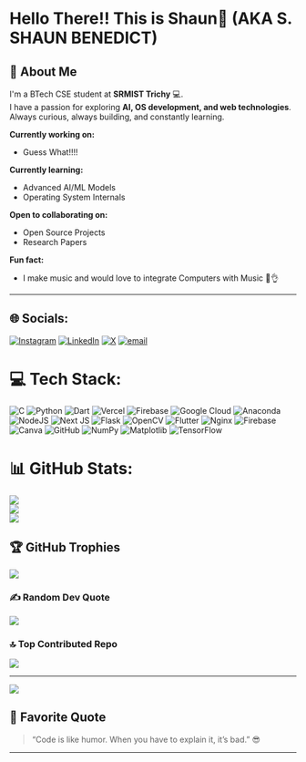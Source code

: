 # Hello There!! This is Shaun👋 (AKA S. SHAUN BENEDICT)

## 🔭 About Me
I'm a BTech CSE student at **SRMIST Trichy** 💻.  
I have a passion for exploring **AI, OS development, and web technologies**.  
Always curious, always building, and constantly learning.  

**Currently working on:**  
- Guess What!!!!

**Currently learning:**  
- Advanced AI/ML Models  
- Operating System Internals  

**Open to collaborating on:**  
- Open Source Projects  
- Research Papers  

**Fun fact:**  
- I make music and would love to integrate Computers with Music 🫡👌

---

## 🌐 Socials:
[![Instagram](https://img.shields.io/badge/Instagram-%23E4405F.svg?logo=Instagram&logoColor=white)](https://instagram.com/s.shaunbenedict) [![LinkedIn](https://img.shields.io/badge/LinkedIn-%230077B5.svg?logo=linkedin&logoColor=white)](https://linkedin.com/in/shaunbenedict) [![X](https://img.shields.io/badge/X-black.svg?logo=X&logoColor=white)](https://x.com/naush1230) [![email](https://img.shields.io/badge/Email-D14836?logo=gmail&logoColor=white)](mailto:s.shaunbenedict@gmail.com) 

# 💻 Tech Stack:
![C](https://img.shields.io/badge/c-%2300599C.svg?style=for-the-badge&logo=c&logoColor=white) ![Python](https://img.shields.io/badge/python-3670A0?style=for-the-badge&logo=python&logoColor=ffdd54) ![Dart](https://img.shields.io/badge/dart-%230175C2.svg?style=for-the-badge&logo=dart&logoColor=white) ![Vercel](https://img.shields.io/badge/vercel-%23000000.svg?style=for-the-badge&logo=vercel&logoColor=white) ![Firebase](https://img.shields.io/badge/firebase-%23039BE5.svg?style=for-the-badge&logo=firebase) ![Google Cloud](https://img.shields.io/badge/GoogleCloud-%234285F4.svg?style=for-the-badge&logo=google-cloud&logoColor=white) ![Anaconda](https://img.shields.io/badge/Anaconda-%2344A833.svg?style=for-the-badge&logo=anaconda&logoColor=white) ![NodeJS](https://img.shields.io/badge/node.js-6DA55F?style=for-the-badge&logo=node.js&logoColor=white) ![Next JS](https://img.shields.io/badge/Next-black?style=for-the-badge&logo=next.js&logoColor=white) ![Flask](https://img.shields.io/badge/flask-%23000.svg?style=for-the-badge&logo=flask&logoColor=white) ![OpenCV](https://img.shields.io/badge/opencv-%23white.svg?style=for-the-badge&logo=opencv&logoColor=white) ![Flutter](https://img.shields.io/badge/Flutter-%2302569B.svg?style=for-the-badge&logo=Flutter&logoColor=white) ![Nginx](https://img.shields.io/badge/nginx-%23009639.svg?style=for-the-badge&logo=nginx&logoColor=white) ![Firebase](https://img.shields.io/badge/firebase-a08021?style=for-the-badge&logo=firebase&logoColor=ffcd34) ![Canva](https://img.shields.io/badge/Canva-%2300C4CC.svg?style=for-the-badge&logo=Canva&logoColor=white) ![GitHub](https://img.shields.io/badge/github-%23121011.svg?style=for-the-badge&logo=github&logoColor=white) ![NumPy](https://img.shields.io/badge/numpy-%23013243.svg?style=for-the-badge&logo=numpy&logoColor=white) ![Matplotlib](https://img.shields.io/badge/Matplotlib-%23ffffff.svg?style=for-the-badge&logo=Matplotlib&logoColor=black) ![TensorFlow](https://img.shields.io/badge/TensorFlow-%23FF6F00.svg?style=for-the-badge&logo=TensorFlow&logoColor=white)
# 📊 GitHub Stats:
![](https://github-readme-stats.vercel.app/api?username=shaunbenedict&theme=dark&hide_border=false&include_all_commits=true&count_private=false)<br/>
![](https://nirzak-streak-stats.vercel.app/?user=shaunbenedict&theme=dark&hide_border=false)<br/>
![](https://github-readme-stats.vercel.app/api/top-langs/?username=shaunbenedict&theme=dark&hide_border=false&include_all_commits=true&count_private=false&layout=compact)

## 🏆 GitHub Trophies
![](https://github-profile-trophy.vercel.app/?username=shaunbenedict&theme=gruvbox&no-frame=false&no-bg=false&margin-w=4)

### ✍️ Random Dev Quote
![](https://quotes-github-readme.vercel.app/api?type=horizontal&theme=dark)

### 🔝 Top Contributed Repo
![](https://github-contributor-stats.vercel.app/api?username=shaunbenedict&limit=5&theme=dark&combine_all_yearly_contributions=true)

---
[![](https://visitcount.itsvg.in/api?id=shaunbenedict&icon=0&color=1)](https://visitcount.itsvg.in)

## 💬 Favorite Quote
> “Code is like humor. When you have to explain it, it’s bad.” 😎

---
